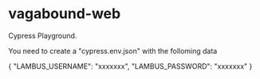 # vagabound-web
Cypress Playground.

You need to create a "cypress.env.json" with the folloming data

{
    "LAMBUS_USERNAME": "xxxxxxx",
    "LAMBUS_PASSWORD": "xxxxxxx"
}